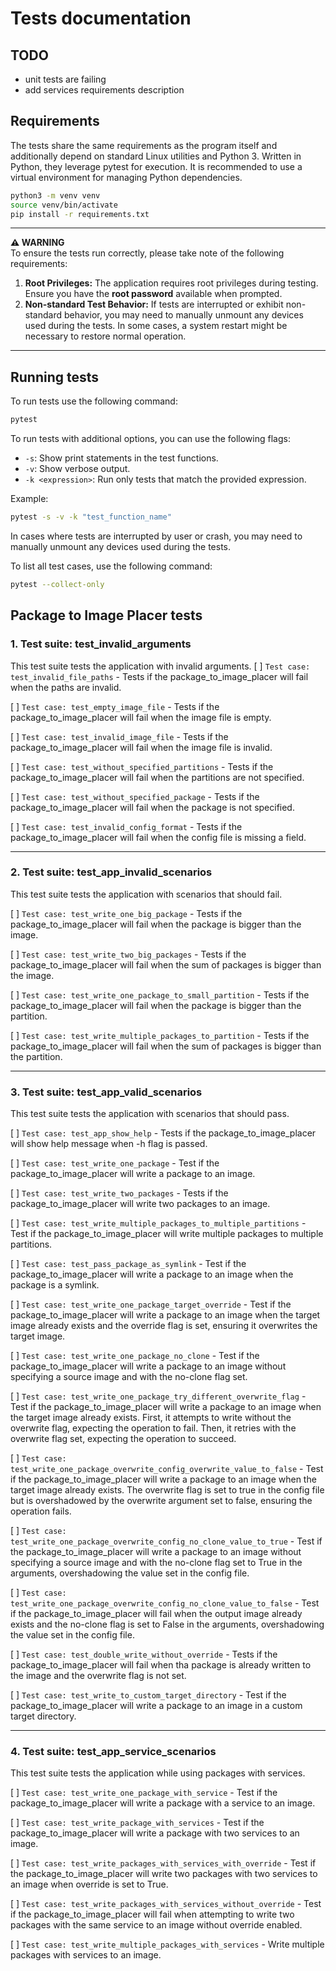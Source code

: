 # Tests documentation

## TODO

- unit tests are failing
- add services requirements description

## Requirements

The tests share the same requirements as the program itself and additionally depend on standard Linux utilities and Python 3. Written in Python, they leverage pytest for execution. It is recommended to use a virtual environment for managing Python dependencies.

```bash
python3 -m venv venv
source venv/bin/activate
pip install -r requirements.txt
```

---
**⚠️ WARNING**  
To ensure the tests run correctly, please take note of the following requirements:  

1. **Root Privileges:** The application requires root privileges during testing. Ensure you have the **root password** available when prompted.
2. **Non-standard Test Behavior:** If tests are interrupted or exhibit non-standard behavior, you may need to manually unmount any devices used during the tests. In some cases, a system restart might be necessary to restore normal operation.

---

## Running tests

To run tests use the following command:

```bash
pytest
```

To run tests with additional options, you can use the following flags:

- `-s`: Show print statements in the test functions.
- `-v`: Show verbose output.
- `-k <expression>`: Run only tests that match the provided expression.

Example:

```bash
pytest -s -v -k "test_function_name"
```

In cases where tests are interrupted by user or crash, you may need to manually unmount any devices used during the tests.

To list all test cases, use the following command:

```bash
pytest --collect-only
```

## Package to Image Placer tests

### 1. Test suite: test_invalid_arguments

This test suite tests the application with invalid arguments.
[ ] `Test case: test_invalid_file_paths` - Tests if the package_to_image_placer will fail when the paths are invalid.

[ ] `Test case: test_empty_image_file` - Tests if the package_to_image_placer will fail when the image file is empty.

[ ] `Test case: test_invalid_image_file` - Tests if the package_to_image_placer will fail when the image file is invalid.

[ ] `Test case: test_without_specified_partitions` - Tests if the package_to_image_placer will fail when the partitions are not specified.

[ ] `Test case: test_without_specified_package` - Tests if the package_to_image_placer will fail when the package is not specified.

[ ] `Test case: test_invalid_config_format` - Tests if the package_to_image_placer will fail when the config file is missing a field.

---

### 2. Test suite: test_app_invalid_scenarios

This test suite tests the application with scenarios that should fail.

[ ] `Test case: test_write_one_big_package` - Tests if the package_to_image_placer will fail when the package is bigger than the image.

[ ] `Test case: test_write_two_big_packages` - Tests if the package_to_image_placer will fail when the sum of packages is bigger than the image.

[ ] `Test case: test_write_one_package_to_small_partition` - Tests if the package_to_image_placer will fail when the package is bigger than the partition.

[ ] `Test case: test_write_multiple_packages_to_partition` - Tests if the package_to_image_placer will fail when the sum of packages is bigger than the partition.

---

### 3. Test suite: test_app_valid_scenarios

This test suite tests the application with scenarios that should pass.

[ ] `Test case: test_app_show_help` - Tests if the package_to_image_placer will show help message when -h flag is passed.

[ ] `Test case: test_write_one_package` - Test if the package_to_image_placer will write a package to an image.

[ ] `Test case: test_write_two_packages` - Tests if the package_to_image_placer will write two packages to an image.

[ ] `Test case: test_write_multiple_packages_to_multiple_partitions` - Test if the package_to_image_placer will write multiple packages to multiple partitions.

[ ] `Test case: test_pass_package_as_symlink` - Test if the package_to_image_placer will write a package to an image when the package is a symlink.

[ ] `Test case: test_write_one_package_target_override` - Test if the package_to_image_placer will write a package to an image when the target image already exists and the override flag is set, ensuring it overwrites the target image.

[ ] `Test case: test_write_one_package_no_clone` - Test if the package_to_image_placer will write a package to an image without specifying a source image and with the no-clone flag set.

[ ] `Test case: test_write_one_package_try_different_overwrite_flag` - Test if the package_to_image_placer will write a package to an image when the target image already exists. First, it attempts to write without the overwrite flag, expecting the operation to fail. Then, it retries with the overwrite flag set, expecting the operation to succeed.

[ ] `Test case: test_write_one_package_overwrite_config_overwrite_value_to_false` - Test if the package_to_image_placer will write a package to an image when the target image already exists. The overwrite flag is set to true in the config file but is overshadowed by the overwrite argument set to false, ensuring the operation fails.

[ ] `Test case: test_write_one_package_overwrite_config_no_clone_value_to_true` - Test if the package_to_image_placer will write a package to an image without specifying a source image and with the no-clone flag set to True in the arguments, overshadowing the value set in the config file.

[ ] `Test case: test_write_one_package_overwrite_config_no_clone_value_to_false` - Test if the package_to_image_placer will fail when the output image already exists and the no-clone flag is set to False in the arguments, overshadowing the value set in the config file.

[ ] `Test case: test_double_write_without_override` - Tests if the package_to_image_placer will fail when tha package is already written to the image and the overwrite flag is not set.

[ ] `Test case: test_write_to_custom_target_directory` - Test if the package_to_image_placer will write a package to an image in a custom target directory.

---

### 4. Test suite: test_app_service_scenarios

This test suite tests the application while using packages with services.

[ ] `Test case: test_write_one_package_with_service` - Test if the package_to_image_placer will write a package with a service to an image.

[ ] `Test case: test_write_package_with_services` - Test if the package_to_image_placer will write a package with two services to an image.

[ ] `Test case: test_write_packages_with_services_with_override` - Test if the package_to_image_placer will write two packages with two services to an image when override is set to True.

[ ] `Test case: test_write_packages_with_services_without_override` - Test if the package_to_image_placer will fail when attempting to write two packages with the same service to an image without override enabled.

[ ] `Test case: test_write_multiple_packages_with_services` - Write multiple packages with services to an image.
